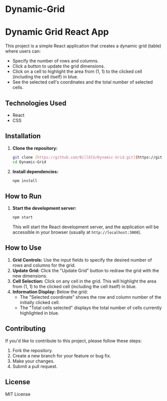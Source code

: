# Dynamic-Grid

# Dynamic Grid React App

This project is a simple React application that creates a dynamic grid (table) where users can:

- Specify the number of rows and columns.
- Click a button to update the grid dimensions.
- Click on a cell to highlight the area from (1, 1) to the clicked cell (including the cell itself) in blue.
- See the selected cell's coordinates and the total number of selected cells.

## Technologies Used

- React
- CSS

## Installation

1.  **Clone the repository:**

    ```bash
    git clone [https://github.com/BillECU/Dynamic-Grid.git](https://github.com/BillECU/Dynamic-Grid.git)
    cd Dynamic-Grid
    ```

2.  **Install dependencies:**

    ```bash
    npm install
    ```

## How to Run

1.  **Start the development server:**

    ```bash
    npm start
    ```

    This will start the React development server, and the application will be accessible in your browser (usually at `http://localhost:3000`).

## How to Use

1.  **Grid Controls:** Use the input fields to specify the desired number of rows and columns for the grid.
2.  **Update Grid:** Click the "Update Grid" button to redraw the grid with the new dimensions.
3.  **Cell Selection:** Click on any cell in the grid. This will highlight the area from (1, 1) to the clicked cell (including the cell itself) in blue.
4.  **Information Display:** Below the grid:
    - The "Selected coordinate" shows the row and column number of the initially clicked cell.
    - The "Total cells selected" displays the total number of cells currently highlighted in blue.

## Contributing

If you'd like to contribute to this project, please follow these steps:

1.  Fork the repository.
2.  Create a new branch for your feature or bug fix.
3.  Make your changes.
4.  Submit a pull request.

## License

MIT License
